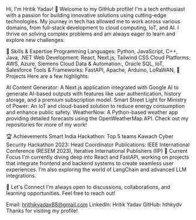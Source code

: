 Hi, I'm Hritik Yadav! 👋
Welcome to my GitHub profile! I'm a tech enthusiast with a passion for building innovative solutions using cutting-edge technologies. My journey in tech has allowed me to work across various domains, from full-stack development to cloud computing, IoT, and AI. I thrive on solving complex problems and am always eager to learn and explore new challenges.

🚀 Skills & Expertise
Programming Languages: Python, JavaScript, C++, Java, .NET
Web Development: React, Next.js, Tailwind CSS
Cloud Platforms: AWS, Azure, Siemens Cloud
Data & Automation:, Oracle SQL, IoT, Salesforce
Tools & Frameworks: FastAPI, Apache, Arduino, LoRaWAN, 
🔭 Projects
Here are a few highlights:

AI Content Generator: A Next.js application integrated with Google AI to generate AI-based outputs with features like user authentication, history storage, and a premium subscription model.
Smart Street Light for Ministry of Power: An IoT and cloud-based solution to reduce energy consumption and enhance public safety.
WeatherNow: A Python-based weather app providing detailed forecasts using the OpenWeatherMap API.
Check out my repositories for more of my work!

🏆 Achievements
Smart India Hackathon: Top 5 teams
Kawach Cyber Security Hackathon 2023: Head Coordinator
Publications: IEEE International Conference (RESEM 2023), Iterative International Publishers (IIP)
🌱 Current Focus
I'm currently diving deep into React and FastAPI, working on projects that integrate frontend and backend systems to create seamless user experiences. I’m also exploring the world of LangChain and advanced LLM integrations.

💬 Let's Connect
I'm always open to discussions, collaborations, and learning opportunities. Feel free to reach out!

Email: hrithikyadav88@gmail.com
LinkedIn: Hritik Yadav
GitHub: hthkydv
Thanks for visiting my profile!
